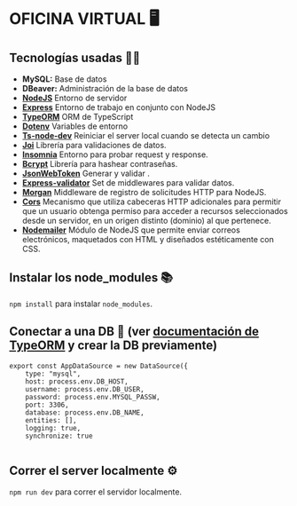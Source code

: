# OFICINA VIRTUAL 🖥️ 

## Tecnologías usadas 👨‍💻
- **MySQL:** Base de datos
- **DBeaver:** Administración de la base de datos
- **[NodeJS](https://nodejs.org/es/)** Entorno de servidor
- **[Express](https://expressjs.com/es/)** Entorno de trabajo en conjunto con NodeJS
- **[TypeORM](https://typeorm.io/)** ORM de TypeScript
- **[Dotenv](https://www.npmjs.com/package/dotenv)** Variables de entorno
- **[Ts-node-dev](https://www.npmjs.com/package/ts-node-dev)** Reiniciar el server local cuando se detecta un cambio
- **[Joi](https://joi.dev/)** Librería para validaciones de datos.
- **[Insomnia](https://insomnia.rest/)** Entorno para probar request y response.
- **[Bcrypt](https://www.npmjs.com/package/bcrypt)** Librería para hashear contraseñas.
- **[JsonWebToken](https://www.npmjs.com/package/jsonwebtoken)** Generar y validar .
- **[Express-validator](https://www.npmjs.com/package/express-validator)** Set de middlewares para validar datos.
- **[Morgan](https://www.npmjs.com/package/morgan)** Middleware de registro de solicitudes HTTP para NodeJS.
- **[Cors](https://www.npmjs.com/package/cors)** Mecanismo que utiliza cabeceras HTTP adicionales para permitir que un usuario obtenga permiso para acceder a recursos seleccionados desde un servidor, en un origen distinto (dominio) al que pertenece.
- **[Nodemailer](https://nodemailer.com/about/)** Módulo de NodeJS que permite enviar correos electrónicos, maquetados con HTML y diseñados estéticamente con CSS.

## Instalar los node_modules 📚
```npm install``` para instalar ```node_modules```.

## Conectar a una DB 💾 (ver [documentación de TypeORM](https://typeorm.io/#quick-start) y crear la DB previamente)
```
export const AppDataSource = new DataSource({
    type: "mysql",
    host: process.env.DB_HOST,
    username: process.env.DB_USER,
    password: process.env.MYSQL_PASSW,
    port: 3306,
    database: process.env.DB_NAME,
    entities: [],
    logging: true,
    synchronize: true
  
```

## Correr el server localmente ⚙️

```npm run dev``` para correr el servidor localmente.
